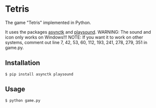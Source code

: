 # Tetris
The game "Tetris" implemented in Python.

It uses the packages [asynctk](https://pypi.org/project/asynctk/) and [playsound](https://pypi.org/project/playsound/).
WARNING: The sound and icon only works on Windows!!!
NOTE: If you want it to work on other systems, comment out line 7, 42, 53, 60, 112, 193, 241, 278, 279, 351 in game.py.

Installation
------------

	$ pip install asynctk playsound

Usage
-----

	$ python game.py
